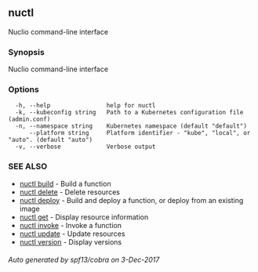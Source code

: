 ## nuctl

Nuclio command-line interface

### Synopsis


Nuclio command-line interface

### Options

```
  -h, --help                help for nuctl
  -k, --kubeconfig string   Path to a Kubernetes configuration file (admin.conf)
  -n, --namespace string    Kubernetes namespace (default "default")
      --platform string     Platform identifier - "kube", "local", or "auto". (default "auto")
  -v, --verbose             Verbose output
```

### SEE ALSO
* [nuctl build](nuctl_build.md)	 - Build a function
* [nuctl delete](nuctl_delete.md)	 - Delete resources
* [nuctl deploy](nuctl_deploy.md)	 - Build and deploy a function, or deploy from an existing image
* [nuctl get](nuctl_get.md)	 - Display resource information
* [nuctl invoke](nuctl_invoke.md)	 - Invoke a function
* [nuctl update](nuctl_update.md)	 - Update resources
* [nuctl version](nuctl_version.md)	 - Display versions

###### Auto generated by spf13/cobra on 3-Dec-2017

